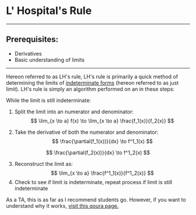 # L' Hospital's Rule

------

## Prerequisites:

- Derivatives
- Basic understanding of limits

------

Hereon referred to as LH's rule, LH's rule is primarily a quick method of determining the limits of [indeterminate forms](https://brilliant.org/wiki/indeterminate-forms/) (hereon referred to as just limit). LH's rule is simply an algorithm performed on an in these steps:

While the limit is still indeterminate:

1. Split the limit into an numerator and denominator:
   $$
   \lim_{x \to a} f(x) \to \lim_{x \to a} \frac{f_1(x)}{f_2(x)}
   $$
   
2. Take the derivative of both the numerator and denominator:
$$
\frac{\partial(f_1(x))}{dx} \to f^1_1(x)
$$


$$
\frac{\partial(f_2(x))}{dx} \to f^1_2(x)
$$

3. Reconstruct the limit as:
$$
\lim_{x \to a} \frac{f^1_1(x)}{f^1_2(x)}
$$
4. Check to see if limit is indeterminate, repeat process if limit is still indeterminate

As a TA, this is as far as I recommend students go. However, if you want to understand why it works, [visit this qoura page.](https://www.quora.com/What-is-an-intuitive-explanation-of-lHopitals-Rule)

